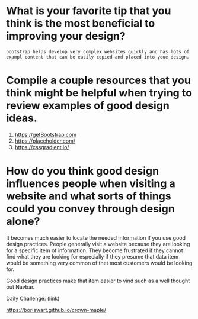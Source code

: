 # What is your favorite tip that you think is the most beneficial to improving your design?

    bootstrap helps develop very complex websites quickly and has lots of exampl content that can be easily copied and placed into youe design.

# Compile a couple resources that you think might be helpful when trying to review examples of good design ideas. 

   1. https://getBootstrap.com
   1. https://placeholder.com/
   1. https://cssgradient.io/


# How do you think good design influences people when visiting a website and what sorts of things could you convey through design alone?

It becomes much easier to locate the needed information if you use good design practices. People generally visit a website because they are looking for a specific item of information. They become frustrated if they cannot find what they are looking for especially if they presume that data item would be something very common of thet most customers would be looking for. 

Good design practices make that item easier to vind such as a well thought out Navbar.

Daily Challenge: (link)

https://boriswart.github.io/crown-maple/

